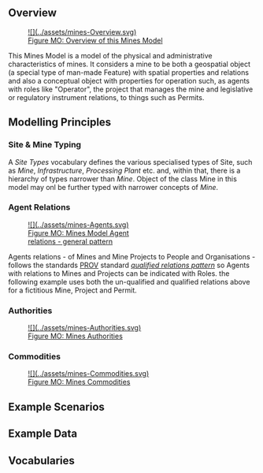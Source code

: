 ## Overview

<a href="../../assets/mines-Overview.svg">
<figure id="figure-bh" markdown style="width:100%">
  ![](../assets/mines-Overview.svg)
  <figcaption>Figure MO: Overview of this Mines Model</figcaption>
</figure>
</a>

This Mines Model is a model of the physical and administrative characteristics of mines. It considers a mine to be both a geospatial object (a special type of man-made Feature) with spatial properties and relations and also a conceptual object with properties for operation such, as agents with roles like "Operator", the project that manages the mine and legislative or regulatory instrument relations, to things such as Permits.

## Modelling Principles

### Site & Mine Typing

A _Site Types_ vocabulary defines the various specialised types of Site, such as _Mine_, _Infrastructure_, _Processing Plant_ etc. and, within that, there is a hierarchy of types narrower than _Mine_. Object of the class Mine in this model may onl be further typed with narrower concepts of _Mine_. 

### Agent Relations

<a href="../../assets/mines-Agents.svg">
<figure id="figure-bh" markdown style="width:50%">
  ![](../assets/mines-Agents.svg)
  <figcaption>Figure MO: Mines Model Agent relations - general pattern</figcaption>
</figure>
</a>

Agents relations - of Mines and Mine Projects to People and Organisations - follows the standards [PROV](../background.md#prov) standard [_qualified relations pattern_](https://www.w3.org/TR/prov-o/#cross-reference-qualified-terms) so Agents with relations to Mines and Projects can be indicated with Roles. the following example uses both the un-qualified and qualified relations above for a fictitious Mine, Project and Permit. 

### Authorities

<a href="../../assets/mines-Authorities.svg">
<figure id="figure-bh" markdown style="width:70%">
  ![](../assets/mines-Authorities.svg)
  <figcaption>Figure MO: Mines Authorities</figcaption>
</figure>
</a>

### Commodities

<a href="../../assets/mines-Commodities.svg">
<figure id="figure-bh" markdown style="width:60%">
  ![](../assets/mines-Commodities.svg)
  <figcaption>Figure MO: Mines Commodities</figcaption>
</figure>
</a>

## Example Scenarios

## Example Data

## Vocabularies

